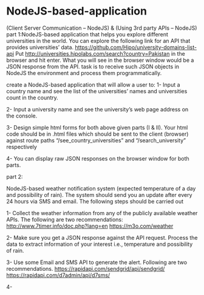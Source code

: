 # NodeJS-based-application
(Client Server Communication – NodeJS) &amp; (Using 3rd party APIs – NodeJS)
<br>
part 1:NodeJS-based application that helps you explore different universities in the world. 
You can explore the following link for an API that provides universities’ data. 
https://github.com/Hipo/university-domains-list-api 
Put http://universities.hipolabs.com/search?country=Pakistan in the browser and hit 
enter. What you will see in the browser window would be a JSON response from the 
API. task is to receive such JSON objects in NodeJS the environment and process 
them programmatically.

create a NodeJS-based application that will allow a user to: 
1- Input a country name and see the list of the universities’ names and universities 
count in the country.

2- Input a university name and see the university’s web page address on the 
console. 

3- Design simple html forms for both above given parts (I & II). Your html code 
should be in .html files which should be sent to the client (browser) against route 
paths “/see_country_universities” and “/search_university” respectively

4- You can display raw JSON responses on the browser window for both 
parts. 

part 2:

NodeJS-based weather notification system (expected temperature of a day and 
possibility of rain). The system should send you an update after every 24 hours via SMS and 
email. The following steps should be carried out

1- Collect the weather information from any of the publicly available weather APIs. The 
following are two recommendations: 
http://www.7timer.info/doc.php?lang=en
https://m3o.com/weather

2- Make sure you get a JSON response against the API request. Process the data to extract 
information of your interest i.e., temperature and possibility of rain. 

3- Use some Email and SMS API to generate the alert. Following are two 
recommendations. 
https://rapidapi.com/sendgrid/api/sendgrid/
https://rapidapi.com/d7admin/api/d7sms/

4- 
